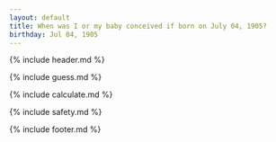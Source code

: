 ```yaml
---
layout: default
title: When was I or my baby conceived if born on July 04, 1905?
birthday: Jul 04, 1905
---
```


{% include header.md %}

{% include guess.md %}

{% include calculate.md %}

{% include safety.md %}

{% include footer.md %}



